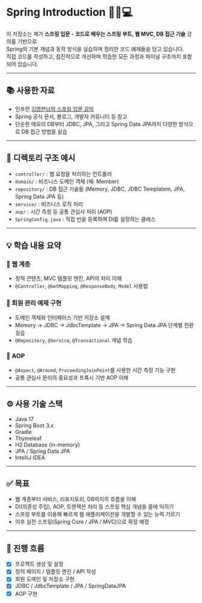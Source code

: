 # Spring Introduction 🌱🚀💻

이 저장소는 제가 **스프링 입문 - 코드로 배우는 스프링 부트, 웹 MVC, DB 접근 기술** 강의를 기반으로  
Spring의 기본 개념과 동작 방식을 실습하며 정리한 코드 예제들을 담고 있습니다.  
직접 코드를 작성하고, 점진적으로 개선하며 학습한 모든 과정과 파이널 구조까지 포함되어 있습니다.

---

## 📚 사용한 자료
- 인프런 [김영한님의 스프링 입문 강의](https://www.inflearn.com/course/스프링-입문-스프링부트)
- Spring 공식 문서, 블로그, 개발자 커뮤니티 등 참고
- 단순한 메모리 DB부터 JDBC, JPA, 그리고 Spring Data JPA까지 다양한 방식으로 DB 접근 방법을 실습

---

## 📁 디렉토리 구조 예시

- `controller/` : 웹 요청을 처리하는 컨트롤러
- `domain/` : 비즈니스 도메인 객체 (예: Member)
- `repository/` : DB 접근 기술들 (Memory, JDBC, JDBC Templatem, JPA, Spring Data JPA 등)
- `service/` : 비즈니스 로직 처리
- `aop/` : 시간 측정 등 공통 관심사 처리 (AOP)
- `SpringConfig.java` : 직접 빈을 등록하여 DI를 설정하는 클래스

---

## 💡 학습 내용 요약

### 🔹 웹 계층
- 정적 콘텐츠, MVC 템플릿 엔진, API의 차이 이해
- `@Controller`, `@GetMapping`, `@ResponseBody`, `Model` 사용법

### 🔹 회원 관리 예제 구현
- 도메인 객체와 인터페이스 기반 저장소 설계
- Memory → JDBC → JdbcTemplate → JPA → Spring Data JPA 단계별 전환 실습
- `@Repository`, `@Service`, `@Transactional` 개념 학습

### 🔹 AOP
- `@Aspect`, `@Around`, `ProceedingJoinPoint`를 사용한 시간 측정 기능 구현
- 공통 관심사 분리의 중요성과 프록시 기반 AOP 이해

---

## ⚙️ 사용 기술 스택
- Java 17
- Spring Boot 3.x
- Gradle
- Thymeleaf
- H2 Database (in-memory)
- JPA / Spring Data JPA
- IntelliJ IDEA

---

## ✅ 목표
- 웹 계층부터 서비스, 리포지토리, DB까지의 흐름을 이해
- DI(의존성 주입), AOP, 트랜잭션 처리 등 스프링 핵심 개념을 몸에 익히기
- 스프링 부트를 이용해 빠르게 웹 애플리케이션을 개발할 수 있는 능력 기르기
- 이후 실전 스프링(Spring Core / JPA / MVC)으로 확장 예정

---

## 📝 진행 흐름
- [x] 프로젝트 생성 및 설정
- [x] 정적 페이지 / 템플릿 엔진 / API 작성
- [x] 회원 도메인 및 저장소 구현
- [x] JDBC / JdbcTemplate / JPA / SpringDataJPA
- [x] AOP 구현
